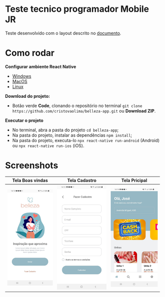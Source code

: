 # Teste tecnico programador Mobile JR

Teste desenvolvido com o layout descrito no [documento](https://xd.adobe.com/view/4aa7bddf-6acf-433f-af88-5dcc027dcfc9-1ff4/).

# Como rodar

**Configurar ambiente React Native**
* [Windows](https://sujeitoprogramador.com/ambiente-windows/)
* [MacOS](https://sujeitoprogramador.com/react-native-macos/)
* [Linux](https://sujeitoprogramador.com/ambiente-linux/)
 
**Download do projeto:**
* Botão verde **Code**, clonando o repositório no terminal `git clone https://github.com/cristovaolima/belleza-app.git` ou **Download ZIP**.

**Executar o projeto**
* No terminal, abra a pasta do projeto `cd belleza-app`;
* Na pasta do projeto, instalar as dependências `npm install`;
* Na pasta do projeto, executa-lo `npx react-native run-android` (Android) ou `npx react-native run-ios` (iOS).

# Screenshots
 
  Tela Boas vindas | Tela Cadastro | Tela Pricipal |
 ------------|---------------|---------------|
 ![](https://github.com/cristovaolima/belleza-app/blob/ca80d6f383a23c71650a012010a9108407b34cf5/screenshots/screenshot-1.jpg?raw=true) | ![](https://github.com/cristovaolima/belleza-app/blob/ca80d6f383a23c71650a012010a9108407b34cf5/screenshots/screenshot-2.jpg?raw=true) | ![](https://github.com/cristovaolima/belleza-app/blob/ca80d6f383a23c71650a012010a9108407b34cf5/screenshots/screenshot-3.jpg?raw=true)

